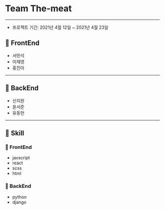 # Team The-meat

---

- 프로젝트 기간: 2021년 4월 12일 ~ 2021년 4월 23일

## 🐶 FrontEnd

- 서민석
- 이재영
- 홍진아

---

## 🐼 BackEnd

- 신지원
- 윤서준
- 유동헌

---

## 🐤 Skill

### 🐶 FrontEnd

- javscript
- react
- scss
- html

### 🐼 BackEnd

- python
- django
